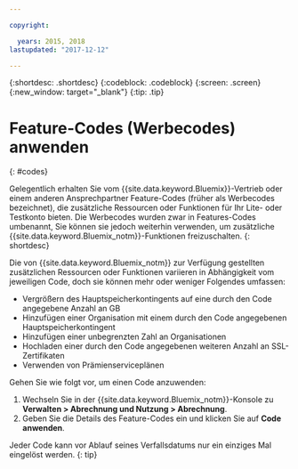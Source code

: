 ```yaml
---

copyright:

  years: 2015, 2018
lastupdated: "2017-12-12"

---
```


{:shortdesc: .shortdesc}
{:codeblock: .codeblock}
{:screen: .screen}
{:new_window: target="_blank"}
{:tip: .tip}

# Feature-Codes (Werbecodes) anwenden
{: #codes}

Gelegentlich erhalten Sie vom {{site.data.keyword.Bluemix}}-Vertrieb oder einem anderen Ansprechpartner Feature-Codes (früher als Werbecodes bezeichnet), die zusätzliche Ressourcen oder Funktionen für Ihr Lite- oder Testkonto bieten. Die Werbecodes wurden zwar in Features-Codes umbenannt, Sie können sie jedoch weiterhin verwenden, um zusätzliche {{site.data.keyword.Bluemix_notm}}-Funktionen freizuschalten.
{: shortdesc}

Die von {{site.data.keyword.Bluemix_notm}} zur Verfügung gestellten zusätzlichen Ressourcen oder Funktionen variieren in Abhängigkeit vom jeweiligen Code, doch sie können mehr oder weniger Folgendes umfassen:

  * Vergrößern des Hauptspeicherkontingents auf eine durch den Code angegebene Anzahl an GB
  * Hinzufügen einer Organisation mit einem durch den Code angegebenen Hauptspeicherkontingent
  * Hinzufügen einer unbegrenzten Zahl an Organisationen
  * Hochladen einer durch den Code angegebenen weiteren Anzahl an SSL-Zertifikaten
  * Verwenden von Prämienserviceplänen

Gehen Sie wie folgt vor, um einen Code anzuwenden:

1. Wechseln Sie in der {{site.data.keyword.Bluemix_notm}}-Konsole zu **Verwalten > Abrechnung und Nutzung > Abrechnung**.
2. Geben Sie die Details des Feature-Codes ein und klicken Sie auf **Code anwenden**.

Jeder Code kann vor Ablauf seines Verfallsdatums nur ein einziges Mal eingelöst werden.
{: tip}
